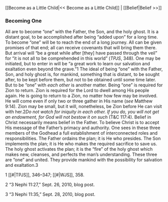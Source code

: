 [[Become as a Little Child|<< Become as a Little Child]]  |  [[Belief|Belief >>]]

### Becoming One
All are to become “one” with the Father, the Son, and the holy ghost. It is a distant goal, to be accomplished after being “added upon” for a long time. To become “one” will be to reach the end of a long journey. All can be given promises of that end; all can receive covenants that will bring them there. But arrival will “be a great while after [they] have passed through the veil” for “it is not all to be comprehended in this world” (*TPJS*, 348). One may be initiated, but to enter in will be “a great work to learn our salvation and exaltation even beyond the grave.”1 The ideal of being “one” with the Father, Son, and holy ghost is, for mankind, something that is distant, to be sought after, to be kept before them, but not to be obtained until some time later. But to be “one” with *each other* is another matter. Being “one” is required for Zion to return. Zion is required for the Lord to dwell among His people again. He is going to return to a Zion, no matter how few may be involved. He will come even if only two or three gather in His name (*see* Matthew 9:14). Zion may be small, but it will, nonetheless, be Zion before He can visit with her.2*Do not watch for iniquity in each other. If you do, you will not get an endowment, for God will not bestow it on such* (T&C 117:4). Belief in Christ necessarily means belief in the Father. To believe Christ is to accept His message of the Father’s primacy and authority. One sees in these three members of the Godhead a full establishment of interconnected roles and responsibilities. The Father ordains the plan; it is He who presides. The Son implements the plan; it is He who makes the required sacrifice to save us. The holy ghost activates the plan; it is the “fire” of the holy ghost which makes new, cleanses, and perfects the man’s understanding. These three are “one” and united. They provide mankind with the possibility for salvation and exaltation.3



1
[[#|TPJS]], 346–347; [[#|WJS]], 358.


2 “3 Nephi 11:27,” Sept. 26, 2010, blog post.


3 “3 Nephi 11:35,” Sept. 28, 2010, blog post.